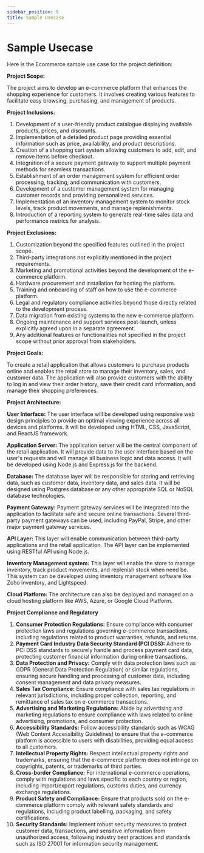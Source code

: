 ```yaml
---
sidebar_position: 9
title: Sample Usecase
---
```


# Sample Usecase 

Here is the Ecommerce sample use case for the project definition:

**Project Scope:**

The project aims to develop an e-commerce platform that enhances the shopping experience for customers. It involves creating various features to facilitate easy browsing, purchasing, and management of products.

**Project Inclusions:**

1.	Development of a user-friendly product catalogue displaying available products, prices, and discounts.
2.	Implementation of a detailed product page providing essential information such as price, availability, and product descriptions.
3.	Creation of a shopping cart system allowing customers to add, edit, and remove items before checkout.
4.	Integration of a secure payment gateway to support multiple payment methods for seamless transactions.
5.	Establishment of an order management system for efficient order processing, tracking, and communication with customers.
6.	Development of a customer management system for managing customer records and providing personalized services.
7.	Implementation of an inventory management system to monitor stock levels, track product movements, and manage replenishments.
8.	Introduction of a reporting system to generate real-time sales data and performance metrics for analysis.

**Project Exclusions:**

1.	Customization beyond the specified features outlined in the project scope.
2.	Third-party integrations not explicitly mentioned in the project requirements.
3.	Marketing and promotional activities beyond the development of the e-commerce platform.
4.	Hardware procurement and installation for hosting the platform.
5.	Training and onboarding of staff on how to use the e-commerce platform.
6.	Legal and regulatory compliance activities beyond those directly related to the development process.
7.	Data migration from existing systems to the new e-commerce platform.
8.	Ongoing maintenance and support services post-launch, unless explicitly agreed upon in a separate agreement.
9.	Any additional features or functionalities not specified in the project scope without prior approval from stakeholders.

**Project Goals:**

To create a retail application that allows customers to purchase products online and enables the retail store to manage their inventory, sales, and customer data.
The application will also provide customers with the ability to log in and view their order history, save their credit card information, and manage their shopping preferences.

**Project Architecture:**

**User Interface:** The user interface will be developed using responsive web design principles to provide an optimal viewing experience across all devices and platforms. It will be developed using HTML, CSS, JavaScript, and ReactJS framework.

**Application Server:** The application server will be the central component of the retail application. It will provide data to the user interface based on the user's requests and will manage all business logic and data access. It will be developed using Node.js and Express.js for the backend.

**Database:** The database layer will be responsible for storing and retrieving data, such as customer data, inventory data, and sales data. It will be designed using Postgres database or any other appropriate SQL or NoSQL database technologies.

**Payment Gateway:** Payment gateway services will be integrated into the application to facilitate safe and secure online transactions. Several third-party payment gateways can be used, including PayPal, Stripe, and other major payment gateway services.

**API Layer:** This layer will enable communication between third-party applications and the retail application. The API layer can be implemented using RESTful API using Node.js.

**Inventory Management system:** This layer will enable the store to manage inventory, track product movements, and replenish stock when need be. This system can be developed using inventory management software like Zoho inventory, and Lightspeed.

**Cloud Platform:** The architecture can also be deployed and managed on a cloud hosting platform like AWS, Azure, or Google Cloud Platform.

**Project Compliance and Regulatory**

1.	**Consumer Protection Regulations:** Ensure compliance with consumer protection laws and regulations governing e-commerce transactions, including regulations related to product warranties, refunds, and returns.
2.	**Payment Card Industry Data Security Standard (PCI DSS):** Adhere to PCI DSS standards to securely handle and process payment card data, protecting customer financial information during online transactions.
3.	**Data Protection and Privacy:** Comply with data protection laws such as GDPR (General Data Protection Regulation) or similar regulations, ensuring secure handling and processing of customer data, including consent management and data privacy measures.
4.	**Sales Tax Compliance:** Ensure compliance with sales tax regulations in relevant jurisdictions, including proper collection, reporting, and remittance of sales tax on e-commerce transactions.
5.	**Advertising and Marketing Regulations:** Abide by advertising and marketing regulations to ensure compliance with laws related to online advertising, promotions, and consumer protection.
6.	**Accessibility Standards:** Follow accessibility standards such as WCAG (Web Content Accessibility Guidelines) to ensure that the e-commerce platform is accessible to users with disabilities, providing equal access to all customers.
7.	**Intellectual Property Rights:** Respect intellectual property rights and trademarks, ensuring that the e-commerce platform does not infringe on copyrights, patents, or trademarks of third parties.
8.	**Cross-border Compliance:** For international e-commerce operations, comply with regulations and laws specific to each country or region, including import/export regulations, customs duties, and currency exchange regulations.
9.	**Product Safety and Compliance:** Ensure that products sold on the e-commerce platform comply with relevant safety standards and regulations, including product labelling, packaging, and safety certifications.
10.	**Security Standards:** Implement robust security measures to protect customer data, transactions, and sensitive information from unauthorized access, following industry best practices and standards such as ISO 27001 for information security management.

